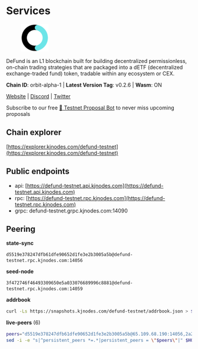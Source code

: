 # Services

<figure><img src="https://raw.githubusercontent.com/kj89/cosmos-images/main/logos/defund.png" alt=""><figcaption></figcaption></figure>

DeFund is an L1 blockchain built for building decentralized permissionless,  on-chain trading strategies that are packaged into a dETF (decentralized  exchange-traded fund) token, tradable within any ecosystem or CEX.

**Chain ID**: orbit-alpha-1 | **Latest Version Tag**: v0.2.6 | **Wasm**: ON

[Website](https://www.defund.app) | [Discord](https://discord.gg/FV26pRPZ3P) | [Twitter](https://twitter.com/defund_finance)



Subscribe to our free [🤖 Testnet Proposal Bot](https://t.me/kjnodes_testnet_proposal_bot) to never miss upcoming proposals


## Chain explorer
[https://explorer.kjnodes.com/defund-testnet](https://explorer.kjnodes.com/defund-testnet)

## Public endpoints

* api: [https://defund-testnet.api.kjnodes.com](https://defund-testnet.api.kjnodes.com)
* rpc: [https://defund-testnet.rpc.kjnodes.com](https://defund-testnet.rpc.kjnodes.com)
* grpc: defund-testnet.grpc.kjnodes.com:14090

## Peering

**state-sync**

```text
d5519e378247dfb61dfe90652d1fe3e2b3005a5b@defund-testnet.rpc.kjnodes.com:14056
```

**seed-node**

```text
3f472746f46493309650e5a033076689996c8881@defund-testnet.rpc.kjnodes.com:14059
```

**addrbook**
```bash
curl -Ls https://snapshots.kjnodes.com/defund-testnet/addrbook.json > $HOME/.defund/config/addrbook.json
```

**live-peers** (6)
```bash
peers="d5519e378247dfb61dfe90652d1fe3e2b3005a5b@65.109.68.190:14056,2a2e46081bc82ac711df8e54159004440de6bcc4@65.109.116.50:33656,8a5cc818253b02eb408314ea1b5ff4788cc6e7a1@65.109.65.248:33656,6448d127ec3b31a1565603409c327699ff9c0b52@77.91.78.222:26656,a79130668102f116a23cfcf9fd94623de4a223fe@81.30.157.35:10656,f417252166d6508a75371573f3c12e8abca238a5@65.108.108.52:13656"
sed -i -e "s|^persistent_peers *=.*|persistent_peers = \"$peers\"|" $HOME/.defund/config/config.toml
```

